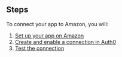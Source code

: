 ## Steps
To connect your app to Amazon, you will:
1. [Set up your app on Amazon](#set-up-your-app-on-amazon)
2. [Create and enable a connection in Auth0](#create-and-enable-a-connection-in-auth0)
3. [Test the connection](#test-the-connection) 
